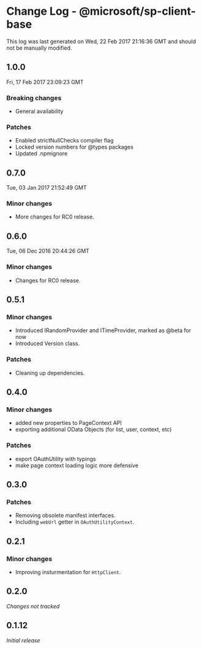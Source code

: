 # Change Log - @microsoft/sp-client-base

This log was last generated on Wed, 22 Feb 2017 21:16:36 GMT and should not be manually modified.

## 1.0.0
Fri, 17 Feb 2017 23:09:23 GMT

### Breaking changes

- General availability

### Patches

- Enabled strictNullChecks compiler flag
- Locked version numbers for @types packages
- Updated .npmignore

## 0.7.0
Tue, 03 Jan 2017 21:52:49 GMT

### Minor changes

- More changes for RC0 release.

## 0.6.0
Tue, 06 Dec 2016 20:44:26 GMT

### Minor changes

- Changes for RC0 release.

## 0.5.1

### Minor changes

- Introduced IRandomProvider and ITimeProvider, marked as @beta for now
- Introduced Version class.

### Patches

- Cleaning up dependencies.

## 0.4.0

### Minor changes

- added new properties to PageContext API
- exporting additional OData Objects (for list, user, context, etc)

### Patches

- export OAuthUtility with typings
- make page context loading logic more defensive

## 0.3.0

### Patches

- Removing obsolete manifest interfaces.
- Including `webUrl` getter in `OAuthUtilityContext`.

## 0.2.1

### Minor changes

- Improving insturmentation for `HttpClient`.

## 0.2.0

*Changes not tracked*

## 0.1.12

*Initial release*

